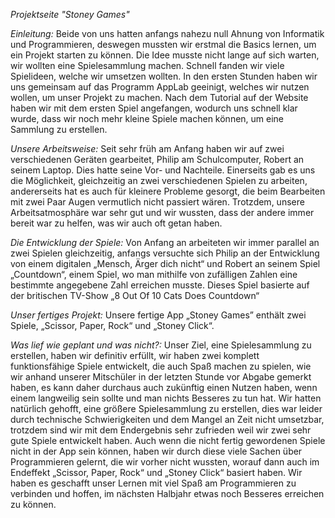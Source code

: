 *Projektseite "Stoney Games"*

*Einleitung:*
Beide von uns hatten anfangs nahezu null Ahnung von Informatik und Programmieren, deswegen mussten wir erstmal die Basics lernen, um ein Projekt starten zu können.
Die Idee musste nicht lange auf sich warten, wir wollten eine Spielesammlung machen. Schnell fanden wir viele Spielideen, welche wir umsetzen wollten. In den ersten Stunden haben wir uns gemeinsam auf das Programm AppLab geeinigt, welches wir nutzen wollen, um unser Projekt zu machen. Nach dem Tutorial auf der Website haben wir mit dem ersten Spiel angefangen, wodurch uns schnell klar wurde, dass wir noch mehr kleine Spiele machen können, um eine Sammlung zu erstellen. 

*Unsere Arbeitsweise:*
Seit sehr früh am Anfang haben wir auf zwei verschiedenen Geräten gearbeitet, Philip am Schulcomputer, Robert an seinem Laptop. Dies hatte seine Vor- und Nachteile. Einerseits gab es uns die Möglichkeit, gleichzeitig an zwei verschiedenen Spielen zu arbeiten, andererseits hat es auch für kleinere Probleme gesorgt, die beim Bearbeiten mit zwei Paar Augen vermutlich nicht passiert wären. Trotzdem, unsere Arbeitsatmosphäre war sehr gut und wir wussten, dass der andere immer bereit war zu helfen, was wir auch oft getan haben.

*Die Entwicklung der Spiele:*
Von Anfang an arbeiteten wir immer parallel an zwei Spielen gleichzeitig, anfangs versuchte sich Philip an der Entwicklung von einem digitalen „Mensch, Ärger dich nicht“ und Robert an seinem Spiel „Countdown“, einem Spiel, wo man mithilfe von zufälligen Zahlen eine bestimmte angegebene Zahl erreichen musste. Dieses Spiel basierte auf der britischen TV-Show „8 Out Of 10 Cats Does Countdown“

*Unser fertiges Projekt:*
Unsere fertige App „Stoney Games” enthält zwei Spiele, „Scissor, Paper, Rock“ und „Stoney Click“.

*Was lief wie geplant und was nicht?:*
Unser Ziel, eine Spielesammlung zu erstellen, haben wir definitiv erfüllt, wir haben zwei komplett funktionsfähige Spiele entwickelt, die auch Spaß machen zu spielen, wie wir anhand unserer Mitschüler in der letzten Stunde vor Abgabe gemerkt haben, es kann daher durchaus auch zukünftig einen Nutzen haben, wenn einem langweilig sein sollte und man nichts Besseres zu tun hat.
Wir hatten natürlich gehofft, eine größere Spielesammlung zu erstellen, dies war leider durch technische Schwierigkeiten und dem Mangel an Zeit nicht umsetzbar, trotzdem sind wir mit dem Endergebnis sehr zufrieden weil wir zwei sehr gute Spiele entwickelt haben. Auch wenn die nicht fertig gewordenen Spiele nicht in der App sein können, haben wir durch diese viele Sachen über Programmieren gelernt, die wir vorher nicht wussten, worauf dann auch im Endeffekt „Scissor, Paper, Rock“ und „Stoney Click“ basiert haben. Wir haben es geschafft unser Lernen mit viel Spaß am Programmieren zu verbinden und hoffen, im nächsten Halbjahr etwas noch Besseres erreichen zu können.

